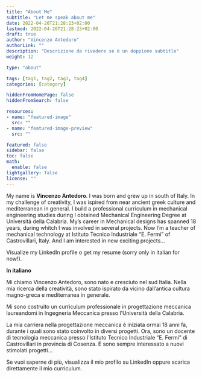 ```yaml
---
title: "About Me"
subtitle: "Let me speak about me"
date: 2022-04-26T21:28:23+02:00
lastmod: 2022-04-26T21:28:23+02:00
draft: true
author: "Vincenzo Antedoro"
authorLink: ""
description: "Descrizione da rivedere se è un doppione subtitle"
weight: 12

type: "about"

tags: [tag1, tag2, tag3, tag4]
categories: [category]

hiddenFromHomePage: false
hiddenFromSearch: false

resources:
- name: "featured-image"
  src: ""
- name: "featured-image-preview"
  src: ""

featured: false
sidebar: false
toc: false
math:
  enable: false
lightgallery: false
license: ""
---
```


My name is **Vincenzo Antedoro**. I was born and grew up in south of Italy. In my challenge of creativity, I was ispired from near ancient greek culture and mediterranean in general.
I build a professional curriculum in mechanical engineering studies during I obtained Mechanical Engineering Degree at Università della Calabria. My’s career in Mechanical  designs has spanned 18 years, during whitch I was involved in several projects. Now I’m a teacher of mechanical technology at Istituto Tecnico Industriale “E. Fermi” of Castrovillari, Italy. And I am interested in new exciting projects…

Visualize my LinkedIn profile o get my resume (sorry only in italian for now!).

**In italiano**

Mi chiamo Vincenzo Antedoro, sono nato e cresciuto nel sud Italia. Nella mia ricerca della creatività, sono stato ispirato da vicino dall’antica cultura magno-greca e mediterranea in generale.

Mi sono costruito un curriculum professionale in progettazione meccanica laureandomi in Ingegneria Meccanica presso l’Università della Calabria.

La mia carriera nella progettazione meccanica è iniziata ormai 18 anni fa, durante i quali sono stato coinvolto in diversi progetti. Ora, sono un docente di tecnologia meccanica presso l’Istituto Tecnico Industriale “E. Fermi” di Castrovillari in provincia di Cosenza. E sono sempre interessato a nuovi stimolati progetti…

Se vuoi saperne di più, visualizza il mio profilo su LinkedIn  oppure scarica direttamente il mio curriculum.

